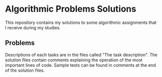 # Algorithmic Problems Solutions
This repository contains my solutions to some algorithmic assignments that I receive during my studies.

## Problems
Descriptions of each tasks are in the files called "The task description".
The solution files contain comments explaining the operation of the most important lines of code.
Sample tests can be found in comments at the end of the solution files.
